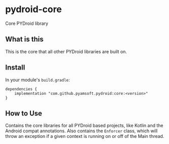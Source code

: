 # pydroid-core
Core PYDroid library

## What is this

This is the core that all other PYDroid libraries are built on.

## Install

In your module's `build.gradle`:
```
dependencies {
    implementation "com.github.pyamsoft.pydroid:core:<version>"
}
```

## How to Use

Contains the core libraries for all PYDroid based projects, like Kotlin and the Android compat
annotations. Also contains the `Enforcer` class, which will throw an exception if a given context
is running on or off of the Main thread.

